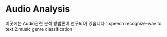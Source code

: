 # Audio Analysis
이곳에는 Audio관련 분석 방법론이 연구되어 있습니다
1.speech recognize-wav to text
2.music genre classification
